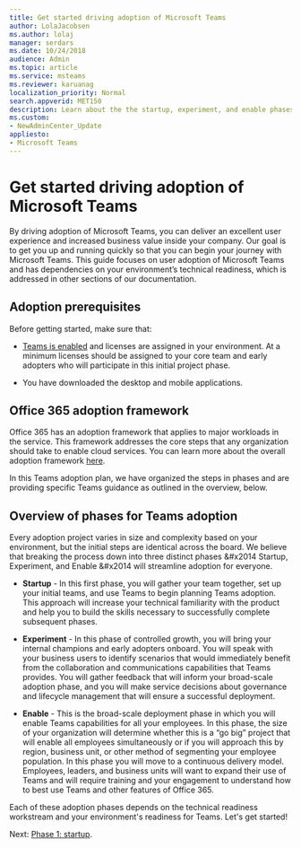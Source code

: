 ```yaml
---
title: Get started driving adoption of Microsoft Teams
author: LolaJacobsen
ms.author: lolaj
manager: serdars
ms.date: 10/24/2018
audience: Admin
ms.topic: article
ms.service: msteams
ms.reviewer: karuanag
localization_priority: Normal
search.appverid: MET150
description: Learn about the the startup, experiment, and enable phases of Microsoft Teams adoption.
ms.custom:
- NewAdminCenter_Update
appliesto: 
- Microsoft Teams
---
```



# Get started driving adoption of Microsoft Teams

By driving adoption of Microsoft Teams, you can deliver an excellent user experience and increased business value inside your company. Our goal is to get you up and running quickly so that you can begin your journey with Microsoft Teams. This guide focuses on user adoption of Microsoft Teams and has dependencies on your environment’s technical readiness, which is addressed in other sections of our documentation.

## Adoption prerequisites

Before getting started, make sure that:

- [Teams is enabled](quick-start-enable-teams.md) and licenses are assigned in your environment. At a minimum licenses should be assigned to your core team and early adopters who will participate in this initial project phase.

- You have downloaded the desktop and mobile applications. 

## Office 365 adoption framework

Office 365 has an adoption framework that applies to major workloads in the service. This framework addresses the core steps that any organization should take to enable cloud services. You can learn more about the overall adoption framework [here](https://aka.ms/O365AdoptionHub). 

In this Teams adoption plan, we have organized the steps in phases and are providing specific Teams guidance as outlined in the overview, below.

## Overview of phases for Teams adoption 

Every adoption project varies in size and complexity based on your environment, but the initial steps are identical across the board. We believe that breaking the process down into three distinct phases &#x2014 Startup, Experiment, and Enable &#x2014 will streamline adoption for everyone.  

- **Startup** - In this first phase, you will gather your team together, set up your initial teams, and use Teams to begin planning Teams adoption. This approach will increase your technical familiarity with the product and help you to build the skills necessary to successfully complete subsequent phases. 

- **Experiment** - In this phase of controlled growth, you will bring your internal champions and early adopters onboard. You will speak with your business users to identify scenarios that would immediately benefit from the collaboration and communications capabilities that Teams provides. You will gather feedback that will inform your broad-scale adoption phase, and you will make service decisions about governance and lifecycle management that will ensure a successful deployment.

- **Enable** - This is the broad-scale deployment phase in which you will enable Teams capabilities for all your employees. In this phase, the size of your organization will determine whether this is a “go big” project that will enable all employees simultaneously or if you will approach this by region, business unit, or other method of segmenting your employee population. In this phase you will move to a continuous delivery model. Employees, leaders, and business units will want to expand their use of Teams and will require training and your engagement to understand how to best use Teams and other features of Office 365.   

Each of these adoption phases depends on the technical readiness workstream and your environment's readiness for Teams. Let's get started!

Next: [Phase 1: startup](teams-adoption-phase1.md).